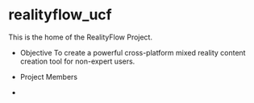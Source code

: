 # realityflow_ucf
This is the home of the RealityFlow Project.

* Objective
To create a powerful cross-platform mixed reality content creation tool for non-expert
users.
* Project Members

* 

